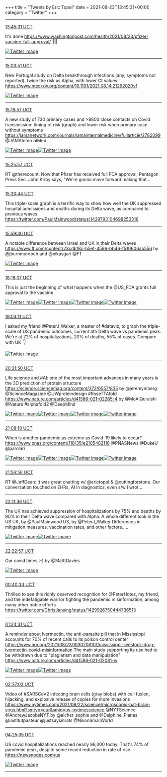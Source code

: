 +++
title = "Tweets by Eric Topol" 
date = 2021-08-23T13:45:31+00:00
category = "Twitter"
+++


---

<a href="https://twitter.com/erictopol/status/1429801979736248321" target="_blank" rel="noreferer">13:45:31 UCT</a>

It's done 
https://www.washingtonpost.com/health/2021/08/23/pfizer-vaccine-full-approval/ 👏👏 

<a href="E9etGj0VcAIoZyv.jpg"  ><img src="E9etGj0VcAIoZyv.jpg" alt="Twitter image" ></img></a>

---

<a href="https://twitter.com/erictopol/status/1429821694785462282" target="_blank" rel="noreferer">15:03:51 UCT</a>

New Portugal study on Delta breakthrough infections (any, symptoms not reported), twice the risk as Alpha, with lower Ct values
https://www.medrxiv.org/content/10.1101/2021.08.14.21262020v1 

<a href="E9e_NKLUUAgAwiw.jpg"  ><img src="E9e_NKLUUAgAwiw.jpg" alt="Twitter image" ></img></a>

---

<a href="https://twitter.com/erictopol/status/1429824991936139267" target="_blank" rel="noreferer">15:16:57 UCT</a>

A new study of 730 primary cases and &gt;8800 close contacts on Covid transmission: timing of risk (graph) and lower risk when primary case without symptoms
https://jamanetwork.com/journals/jamainternalmedicine/fullarticle/2783099 @JAMAInternalMed 

<a href="E9fB-i0VoAgfHfG.jpg"  ><img src="E9fB-i0VoAgfHfG.jpg" alt="Twitter image" ></img></a><a href="E9fCAf6VcAE3qqD.jpg"  ><img src="E9fCAf6VcAE3qqD.jpg" alt="Twitter image" ></img></a>

---

<a href="https://twitter.com/erictopol/status/1429827256315125770" target="_blank" rel="noreferer">15:25:57 UCT</a>

RT @therecount: Now that Pfizer has received full FDA approval, Pentagon Press Sec. John Kirby says, "We're gonna move forward making that…



---

<a href="https://twitter.com/erictopol/status/1429828458289369088" target="_blank" rel="noreferer">15:30:44 UCT</a>

This triple-scale graph is a terrific way to show how well the UK suppressed hospital admissions and deaths during its Delta wave, as compared to previous waves https://twitter.com/PaulMainwood/status/1429793104698253316



---

<a href="https://twitter.com/erictopol/status/1429835698765324289" target="_blank" rel="noreferer">15:59:30 UCT</a>

A notable difference between Israel and UK in their Delta waves https://www.ft.com/content/23cdbf8c-b5ef-4596-bb46-f510606ab556 by @jburnmurdoch and @nikasgari @FT 

<a href="E9fLmPHUcAArgDl.jpg"  ><img src="E9fLmPHUcAArgDl.jpg" alt="Twitter image" ></img></a>

---

<a href="https://twitter.com/erictopol/status/1429870080041492482" target="_blank" rel="noreferer">18:16:07 UCT</a>

This is just the beginning of what happens when the @US_FDA grants full approval to the vaccine 

<a href="E9frF9nVUAgZeTW.jpg"  ><img src="E9frF9nVUAgZeTW.jpg" alt="Twitter image" ></img></a><a href="E9frHx9VUAgkoHc.jpg"  ><img src="E9frHx9VUAgkoHc.jpg" alt="Twitter image" ></img></a><a href="E9frJi8UYAM4WoN.jpg"  ><img src="E9frJi8UYAM4WoN.jpg" alt="Twitter image" ></img></a><a href="E9frLB2VoAARKFt.jpg"  ><img src="E9frLB2VoAARKFt.jpg" alt="Twitter image" ></img></a>

---

<a href="https://twitter.com/erictopol/status/1429881923095056419" target="_blank" rel="noreferer">19:03:11 UCT</a>

I asked my friend @PeterJ_Walker, a master of #dataviz, to graph the triple-scale of US pandemic outcomes, current 4th Delta wave vs pandemic peak. 
We're at 72% of hospitalizations, 20% of deaths, 55% of cases. 
Compare with UK 👇 

<a href="E9f0YmnVUDMNhC_.jpg"  ><img src="E9f0YmnVUDMNhC_.jpg" alt="Twitter image" ></img></a>

---

<a href="https://twitter.com/erictopol/status/1429901716925796357" target="_blank" rel="noreferer">20:21:50 UCT</a>

Life science and #AI: one of the most important advances in many years is the 3D prediction of protein structure
https://science.sciencemag.org/content/373/6557/835
by @jeremymberg @ScienceMagazine @UWproteindesign #RoseTTAfold https://www.nature.com/articles/d41586-021-02265-4 by @MoAlQuraishi @Nature #alphafold2 @DeepMind 

<a href="E9gGM5bVUAkeBts.jpg"  ><img src="E9gGM5bVUAkeBts.jpg" alt="Twitter image" ></img></a><a href="E9gHIs5VUA0A67L.jpg"  ><img src="E9gHIs5VUA0A67L.jpg" alt="Twitter image" ></img></a><a href="E9gHKVoVUAEv5tE.jpg"  ><img src="E9gHKVoVUAEv5tE.jpg" alt="Twitter image" ></img></a><a href="E9gHMCDVUAIZKWK.jpg"  ><img src="E9gHMCDVUAIZKWK.jpg" alt="Twitter image" ></img></a>

---

<a href="https://twitter.com/erictopol/status/1429913413174497288" target="_blank" rel="noreferer">21:08:18 UCT</a>

When is another pandemic as extreme as Covid-19 likely to occur?
https://www.pnas.org/content/118/35/e2105482118 @PNASNews @DukeU @parolari 

<a href="E9gSMR1VgAA_CbD.jpg"  ><img src="E9gSMR1VgAA_CbD.jpg" alt="Twitter image" ></img></a><a href="E9gSOUKVIAAXzrg.jpg"  ><img src="E9gSOUKVIAAXzrg.jpg" alt="Twitter image" ></img></a><a href="E9gSQcBVEA8-yIG.png"  ><img src="E9gSQcBVEA8-yIG.png" alt="Twitter image" ></img></a><a href="E9gSShjVEA0UW4-.jpg"  ><img src="E9gSShjVEA0UW4-.jpg" alt="Twitter image" ></img></a>

---

<a href="https://twitter.com/erictopol/status/1429925652690440192" target="_blank" rel="noreferer">21:56:56 UCT</a>

RT @JeffDean: It was great chatting w/ @erictopol &amp; @cuttingforstone.  Our conversation touched on EHRs, AI in diagnostics, even s/w I wrot…



---

<a href="https://twitter.com/erictopol/status/1429929341966684183" target="_blank" rel="noreferer">22:11:36 UCT</a>

The UK has achieved suppression of hospitalizations by 75% and deaths by 90% in their Delta wave compared with Alpha.
A whole different look in the US
UK, by  @PaulMainwood 
US, by  @PeterJ_Walker 
Differences in mitigation measures, vaccination rates, and other factors..... 

<a href="E9ghFwoVEB4-zaZ.png"  ><img src="E9ghFwoVEB4-zaZ.png" alt="Twitter image" ></img></a><a href="E9ggmgTVEBEmdRF.jpg"  ><img src="E9ggmgTVEBEmdRF.jpg" alt="Twitter image" ></img></a>

---

<a href="https://twitter.com/erictopol/status/1429932196958113801" target="_blank" rel="noreferer">22:22:57 UCT</a>

Our covid times :-)
by @MatttDavies 

<a href="E9gjuSbUUAAvTW9.jpg"  ><img src="E9gjuSbUUAAvTW9.jpg" alt="Twitter image" ></img></a>

---

<a href="https://twitter.com/erictopol/status/1429966829150081025" target="_blank" rel="noreferer">00:40:34 UCT</a>

Thrilled to see this richly deserved recognition for 
@PeterHotez, my friend, and the indefatigable warrior fighting the pandemic misinformation, among many other noble efforts https://twitter.com/ChrisJansing/status/1429926750444736513



---

<a href="https://twitter.com/erictopol/status/1429977888967729170" target="_blank" rel="noreferer">01:24:31 UCT</a>

A reminder about Ivermectin, the anti-parasite pill that  in Mississippi accounts for 70% of recent calls to its poison control center
https://www.npr.org/2021/08/23/1030208101/mississippi-livestock-drug-ivermectin-covid-misinformation
The main study supporting its use had to be withdrawn due to "plagiarism and data manipulation"
https://www.nature.com/articles/d41586-021-02081-w 

<a href="E9hM2WvVoAg64FS.jpg"  ><img src="E9hM2WvVoAg64FS.jpg" alt="Twitter image" ></img></a><a href="E9hM3vRUUAAXhW8.jpg"  ><img src="E9hM3vRUUAAXhW8.jpg" alt="Twitter image" ></img></a>

---

<a href="https://twitter.com/erictopol/status/1429996140179574786" target="_blank" rel="noreferer">02:37:02 UCT</a>

Video of #SARSCoV2 infecting brain cells (gray blobs) with cell fusion, hijacking, and explosive release of copies for more invasions
https://www.nytimes.com/2021/08/22/science/microscopic-bat-brain-virus.html?smtyp=cur&smid=tw-nytimesscience @NYTScience @AndrewJacobsNYT by @aicher_sophie and @Delphine_Planas @institutpasteur @justsaysinrats @NikonSmallWorld 



---

<a href="https://twitter.com/erictopol/status/1430023331743371269" target="_blank" rel="noreferer">04:25:05 UCT</a>

US covid hospitalizations reached nearly 96,000 today.
That's 74% of pandemic peak, despite some recent reduction in rate of rise
https://newsnodes.com/us 

<a href="E9h1tL6VkAgCdOf.jpg"  ><img src="E9h1tL6VkAgCdOf.jpg" alt="Twitter image" ></img></a>

---